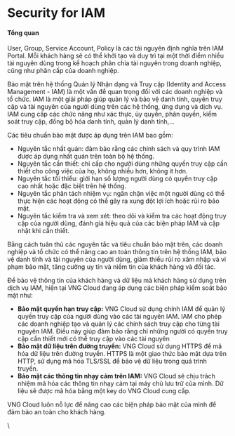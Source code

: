# Security for IAM

#### Tổng quan <a href="#securityforiam-tongquan" id="securityforiam-tongquan"></a>

User, Group, Service Account, Policy là các tài nguyên định nghĩa trên IAM Portal. Mỗi khách hàng sẽ có thể khởi tạo và duy trì tại một thời điểm nhiều tài nguyên dùng trong kế hoạch phân chia tài nguyên trong doanh nghiệp, cũng như phân cấp của doanh nghiệp.

Bảo mật trên hệ thống Quản lý Nhận dạng và Truy cập (Identity and Access Management - IAM) là một vấn đề quan trọng đối với các doanh nghiệp và tổ chức. IAM là một giải pháp giúp quản lý và bảo vệ danh tính, quyền truy cập và tài nguyên của người dùng trên các hệ thống, ứng dụng và dịch vụ. IAM cung cấp các chức năng như xác thực, ủy quyền, phân quyền, kiểm soát truy cập, đồng bộ hóa danh tính, quản lý danh tính,...

Các tiêu chuẩn bảo mật được áp dụng trên IAM bao gồm:&#x20;

* Nguyên tắc nhất quán: đảm bảo rằng các chính sách và quy trình IAM được áp dụng nhất quán trên toàn bộ hệ thống.
* Nguyên tắc cần thiết: chỉ cấp cho người dùng những quyền truy cập cần thiết cho công việc của họ, không nhiều hơn, không ít hơn.
* Nguyên tắc tối thiểu: giới hạn số lượng người dùng có quyền truy cập cao nhất hoặc đặc biệt trên hệ thống.
* Nguyên tắc phân tách nhiệm vụ: ngăn chặn việc một người dùng có thể thực hiện các hoạt động có thể gây ra xung đột lợi ích hoặc rủi ro bảo mật.
* Nguyên tắc kiểm tra và xem xét: theo dõi và kiểm tra các hoạt động truy cập của người dùng, đánh giá hiệu quả của các biện pháp IAM và cập nhật khi cần thiết.

Bằng cách tuân thủ các nguyên tắc và tiêu chuẩn bảo mật trên, các doanh nghiệp và tổ chức có thể nâng cao an toàn thông tin trên hệ thống IAM, bảo vệ danh tính và tài nguyên của người dùng, giảm thiểu rủi ro xâm nhập và vi phạm bảo mật, tăng cường uy tín và niềm tin của khách hàng và đối tác.

Để bảo vệ thông tin của khách hàng và dữ liệu mà khách hàng sử dụng trên dịch vụ IAM, hiện tại VNG Cloud đang áp dụng các biện pháp kiểm soát bảo mật như:

* **Bảo mật quyền hạn truy cập:** VNG Cloud sử dụng chính IAM để quản lý quyền truy cập của người dùng vào các tài nguyên IAM. IAM cho phép các doanh nghiệp tạo và quản lý các chính sách truy cập cho từng tài nguyên IAM. Điều này giúp đảm bảo rằng chỉ những người có quyền truy cập cần thiết mới có thể truy cập vào các tài nguyên
* **Bảo mật dữ liệu trên đường truyền:** VNG Cloud sử dụng HTTPS để mã hóa dữ liệu trên đường truyền. HTTPS là một giao thức bảo mật dựa trên HTTP, sử dụng mã hóa TLS/SSL để bảo vệ dữ liệu trong quá trình truyền.
* **Bảo mật các thông tin nhạy cảm trên IAM:** VNG Cloud sẽ chịu trách nhiệm mã hóa các thông tin nhạy cảm tại máy chủ lưu trữ của mình. Dữ liệu sẽ được mã hóa bằng một key do VNG Cloud cung cấp.

VNG Cloud luôn nỗ lực để nâng cao các biện pháp bảo mật của mình để đảm bảo an toàn cho khách hàng.

\
